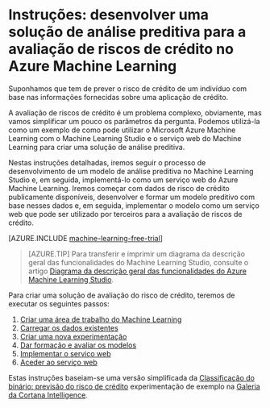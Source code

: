 <properties
    pageTitle="Uma solução preditiva para risco de crédito com Machine Learning | Microsoft Azure"
    description="Instruções detalhadas sobre como criar uma solução de análise preditiva para a avaliação de riscos de crédito no Azure Machine Learning Studio."
    keywords="credit risk, predictive analytics solution,risk assessment"
    services="machine-learning"
    documentationCenter=""
    authors="garyericson"
    manager="paulettm"
    editor="cgronlun"/>

<tags
    ms.service="machine-learning"
    ms.workload="data-services"
    ms.tgt_pltfrm="na"
    ms.devlang="na"
    ms.topic="get-started-article"
    ms.date="03/09/2016"
    ms.author="garye"/>


# Instruções: desenvolver uma solução de análise preditiva para a avaliação de riscos de crédito no Azure Machine Learning

Suponhamos que tem de prever o risco de crédito de um indivíduo com base nas informações fornecidas sobre uma aplicação de crédito.  

A avaliação de riscos de crédito é um problema complexo, obviamente, mas vamos simplificar um pouco os parâmetros da pergunta. Podemos utilizá-la como um exemplo de como pode utilizar o Microsoft Azure Machine Learning com o Machine Learning Studio e o serviço web do Machine Learning para criar uma solução de análise preditiva.  

Nestas instruções detalhadas, iremos seguir o processo de desenvolvimento de um modelo de análise preditiva no Machine Learning Studio e, em seguida, implementá-lo como um serviço web do Azure Machine Learning. Iremos começar com dados de risco de crédito publicamente disponíveis, desenvolver e formar um modelo preditivo com base nesses dados e, em seguida, implementar o modelo como um serviço web que pode ser utilizado por terceiros para a avaliação de riscos de crédito.

[AZURE.INCLUDE [machine-learning-free-trial](../../includes/machine-learning-free-trial.md)]

>[AZURE.TIP] Para transferir e imprimir um diagrama da descrição geral das funcionalidades do Machine Learning Studio, consulte o artigo [Diagrama da descrição geral das funcionalidades do Azure Machine Learning Studio](machine-learning-studio-overview-diagram.md).

Para criar uma solução de avaliação do risco de crédito, teremos de executar os seguintes passos:  

1.  [Criar uma área de trabalho do Machine Learning](machine-learning-walkthrough-1-create-ml-workspace.md)
2.  [Carregar os dados existentes](machine-learning-walkthrough-2-upload-data.md)
3.  [Criar uma nova experimentação](machine-learning-walkthrough-3-create-new-experiment.md)
4.  [Dar formação e avaliar os modelos](machine-learning-walkthrough-4-train-and-evaluate-models.md)
5.  [Implementar o serviço web](machine-learning-walkthrough-5-publish-web-service.md)
6.  [Aceder ao serviço web](machine-learning-walkthrough-6-access-web-service.md)

Estas instruções baseiam-se uma versão simplificada da [Classificação do binário: previsão do risco de crédito](http://go.microsoft.com/fwlink/?LinkID=525270) experimentação de exemplo na [Galeria da Cortana Intelligence](http://gallery.cortanaintelligence.com/).



<!--HONumber=Jun16_HO2-->



